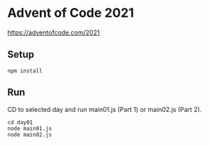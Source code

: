 # Advent of Code 2021

https://adventofcode.com/2021

## Setup

```
npm install
```

## Run

CD to selected day and run main01.js (Part 1) or main02.js (Part 2).

```
cd day01
node main01.js
node main02.js
```
